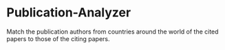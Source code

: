 # Publication-Analyzer
Match the publication authors from countries around the world of the cited papers to those of the citing papers.
